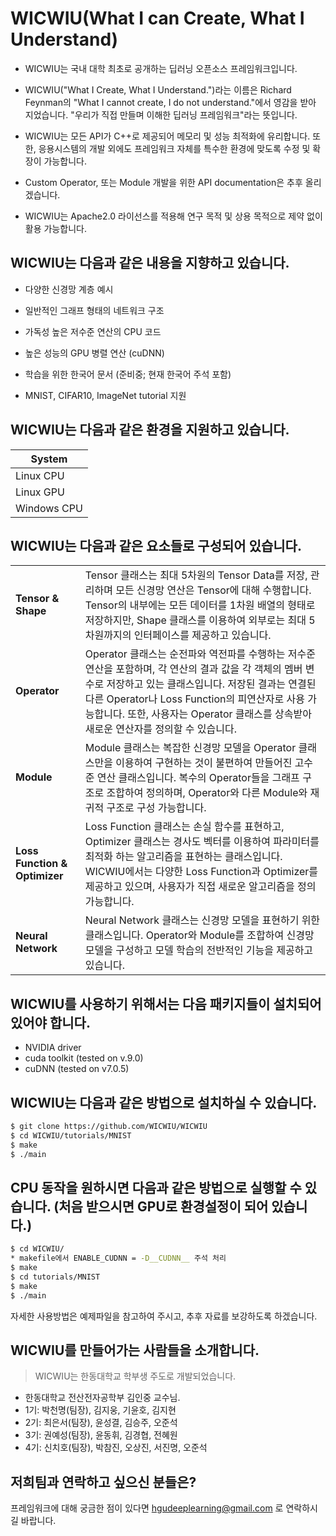 # WICWIU(What I can Create, What I Understand)

* WICWIU는 국내 대학 최초로 공개하는 딥러닝 오픈소스 프레임워크입니다.

* WICWIU("What I Create, What I Understand.")라는 이름은 Richard Feynman의 "What I cannot create, I do not understand."에서 영감을 받아 지었습니다. "우리가 직접 만들며 이해한 딥러닝 프레임워크"라는 뜻입니다.

* WICWIU는 모든 API가 C++로 제공되어 메모리 및 성능 최적화에 유리합니다. 또한, 응용시스템의 개발 외에도 프레임워크 자체를 특수한 환경에 맞도록 수정 및 확장이 가능합니다.

* Custom Operator, 또는 Module 개발을 위한 API documentation은 추후 올리겠습니다.

* WICWIU는 Apache2.0 라이선스를 적용해 연구 목적 및 상용 목적으로 제약 없이 활용 가능합니다.

## WICWIU는 다음과 같은 내용을 지향하고 있습니다.

* 다양한 신경망 계층 예시

* 일반적인 그래프 형태의 네트워크 구조

* 가독성 높은 저수준 연산의 CPU 코드

* 높은 성능의 GPU 병렬 연산 (cuDNN)

* 학습을 위한 한국어 문서 (준비중; 현재 한국어 주석 포함)

* MNIST, CIFAR10, ImageNet tutorial 지원

## WICWIU는 다음과 같은 환경을 지원하고 있습니다.

| System |
| --- |
| Linux CPU |
| Linux GPU |
| Windows CPU |


## WICWIU는 다음과 같은 요소들로 구성되어 있습니다.

<table>
<tr>
    <td><b> Tensor & Shape </b></td>
    <td> Tensor 클래스는 최대 5차원의 Tensor Data를 저장, 관리하며 모든 신경망 연산은 Tensor에 대해 수행합니다. Tensor의 내부에는 모든 데이터를 1차원 배열의 형태로 저장하지만, Shape 클래스를 이용하여 외부로는 최대 5차원까지의 인터페이스를 제공하고 있습니다. </td>
</tr>
<tr>
    <td><b> Operator </b></td>
    <td> Operator 클래스는 순전파와 역전파를 수행하는 저수준 연산을 포함하며, 각 연산의 결과 값을 각 객체의 멤버 변수로 저장하고 있는 클래스입니다. 저장된 결과는 연결된 다른 Operator나 Loss Function의 피연산자로 사용 가능합니다. 또한, 사용자는 Operator 클래스를 상속받아 새로운 연산자를 정의할 수 있습니다. </td>
</tr>
<tr>
    <td><b> Module </b></td>
    <td> Module 클래스는 복잡한 신경망 모델을 Operator 클래스만을 이용하여 구현하는 것이 불편하여 만들어진 고수준 연산 클래스입니다. 복수의 Operator들을 그래프 구조로 조합하여 정의하며, Operator와 다른 Module와 재귀적 구조로 구성 가능합니다. </td>
</tr>
<tr>
    <td><b> Loss Function & Optimizer  </b></td>
    <td> Loss Function 클래스는 손실 함수를 표현하고, Optimizer 클래스는 경사도 벡터를 이용하여 파라미터를 최적화 하는 알고리즘을 표현하는 클래스입니다. WICWIU에서는 다양한 Loss Function과 Optimizer를 제공하고 있으며, 사용자가 직접 새로운 알고리즘을 정의 가능합니다. </td>
</tr>
<tr>
    <td><b> Neural Network </b></td>
    <td> Neural Network 클래스는 신경망 모델을 표현하기 위한 클래스입니다. Operator와 Module를 조합하여 신경망 모델을 구성하고 모델 학습의 전반적인 기능을 제공하고 있습니다. </td>
</tr>
</table>


## WICWIU를 사용하기 위해서는 다음 패키지들이 설치되어 있어야 합니다.
* NVIDIA driver
* cuda toolkit (tested on v.9.0)
* cuDNN (tested on v7.0.5)

## WICWIU는 다음과 같은 방법으로 설치하실 수 있습니다.

```bash
$ git clone https://github.com/WICWIU/WICWIU
$ cd WICWIU/tutorials/MNIST
$ make
$ ./main
```
## CPU 동작을 원하시면 다음과 같은 방법으로 실행할 수 있습니다. (처음 받으시면 GPU로 환경설정이 되어 있습니다.)
```bash
$ cd WICWIU/
* makefile에서 ENABLE_CUDNN = -D__CUDNN__ 주석 처리
$ make
$ cd tutorials/MNIST
$ make
$ ./main
```
자세한 사용방법은 예제파일을 참고하여 주시고, 추후 자료를 보강하도록 하겠습니다.


## WICWIU를 만들어가는 사람들을 소개합니다.
> WICWIU는 한동대학교 학부생 주도로 개발되었습니다.

* 한동대학교 전산전자공학부 김인중 교수님.
* 1기: 박천명(팀장), 김지웅, 기윤호, 김지현
* 2기: 최은서(팀장), 윤성결, 김승주, 오준석
* 3기: 권예성(팀장), 윤동휘, 김경협, 전혜원
* 4기: 신치호(팀장), 박참진, 오상진, 서진명, 오준석

## 저희팀과 연락하고 싶으신 분들은?
프레임워크에 대해 궁금한 점이 있다면 hgudeeplearning@gmail.com 로 연락하시길 바랍니다.

